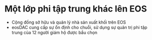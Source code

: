 Một **lớp phi tập trung** khác lên EOS
===

 * Cộng đồng sở hữu và quản lý nhà sản xuất khối trên EOS
 * eosDAC cung cấp sự ổn định cho chuỗi, sử dụng sự quản trị phi tập trung của 12 người giám hộ được bầu chọn